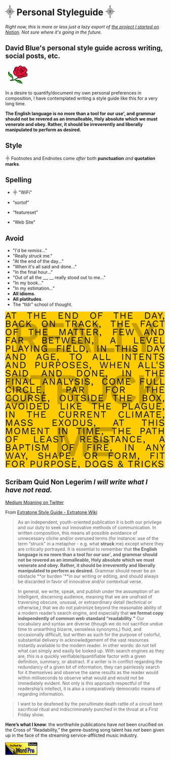 # ⸎ Personal Styleguide ⸎

*Right now, this is more or less just a lazy export of [the project I started on Notion](https://www.notion.so/rotund/Personal-Styleguide-0cc224ece87d4517985ab185fb145161). Not sure where it's going in the future.*

## David Blue's personal style guide across writing, social posts, etc.

![Rose](https://github.com/extratone/bilge/blob/main/images/rose.gif)

In a desire to quantify/document my own personal preferences in composition, I have contemplated writing a style guide like this for a very long time.

**The English language is no more than a tool for our use', and grammar should not be revered as an immalleable, Holy absolute which we must venerate and obey. Rather, it should be irreverently and liberally manipulated to perform as desired.**

## Style

⸎ Footnotes and Endnotes come *after* both **punctuation** *and* **quotation marks**.

## Spelling

- ⸎ "WiFi"

- “sortof”

- “featureset”

- “Web Site”


## Avoid

- "I'd be *remiss*..."
- "Really *struck* me."
- "At the end of the day..."
- "When it's all said and done..."
- "In the final hour..."
- "Out of all the __, __ really stood out to me..."
- "In my book..."
- "In my estimation..."
- **All idioms**.
- **All platitudes**.
- The “tldr” school of thought.

![Really Struck Me](https://github.com/extratone/bilge/blob/main/images/Really_Struck_Me.jpg)


## Scribam Quid Non Legerim *I will write what I have not read.*

[Medium Moaning on Twitter](https://twitter.com/NeoYokel/status/1009130842130530305)

From [Extratone Style Guide - Extratone Wiki](https://www.notion.so/Extratone-Style-Guide-Extratone-Wiki-9afd2e53236b45e29f2162bfb84b3298)

> As an independent, youth-oriented publication it is both our privilege and our duty to seek out innovative methods of communication. In written composition, this means all possible avoidance of unnecessary cliche and/or overused terms (for instance: use of the term “struck” in a metaphor - e.g. what **struck** me) except where they are critically portrayed. It is essential to remember that **the English language is no more than a tool for our use', and grammar should not be revered as an immalleable, Holy absolute which we must venerate and obey. Rather, it should be irreverently and liberally manipulated to perform as desired.** Grammar should never be an obstacle **or burden '**in our writing or editing, and should always be discarded in favor of innovative and/or contextual verse.

> In general, we write, speak, and publish under the assumption of an intelligent, discerning audience, meaning that we are unafraid of traversing obscure, unusual, or extraordinary detail (technical or otherwise,) that we do not patronize beyond the reasonable ability of a modern reader’s search engine, and especially that **we format copy independently of common web standard “readability**.**”** Our vocabulary and syntax are diverse (though we do not sacrifice undue time to unearthing bizarre, senseless synonyms,) fluid, and occasionally difficult, but written as such for the purpose of colorful, substantial delivery in acknowledgement of the vast resources instantly available to the modern reader. In other words: do not tell what can simply and easily be looked up. With search engines as they are, this is a quickly verifiable/quantifiable factor with a given definition, summary, or abstract. If a writer is in conflict regarding the redundancy of a given bit of information, they can painlessly search for it themselves and observe the same results as the reader would within milliseconds to observe what would and would not be immediately evident. Not only is this approach respectful of the readership’s intellect, it is also a comparatively democratic means of regarding information.

> I want to be deafened by the penultimate death rattle of a circuit bent sacrificial ritual and indiscriminately punched in the throat at a First Friday show.

**Here’s what I know**: the worthwhile publications have *not* been crucified on the Cross of “Readability,” the genre-busting song talent has *not* been given up in the face of the streaming service-afflicted music industry.

![WordPro](https://github.com/extratone/bilge/blob/main/images/Lotus_WordPro.gif)